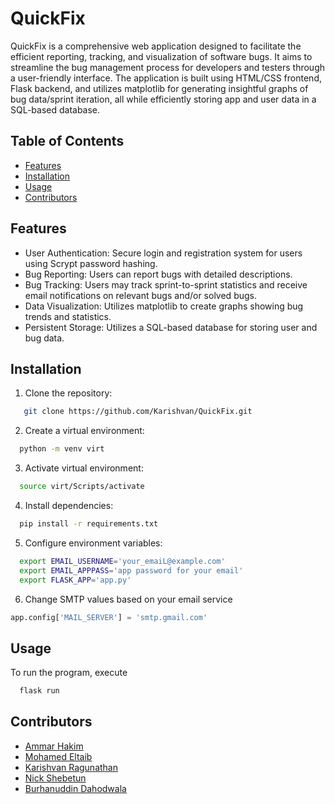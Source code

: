 # QuickFix

QuickFix is a comprehensive web application designed to facilitate the efficient reporting, tracking, and visualization of software bugs. It aims to streamline the bug management process for developers and testers through a user-friendly interface. 
The application is built using HTML/CSS frontend, Flask backend, and utilizes matplotlib for generating insightful graphs of bug data/sprint iteration, all while efficiently storing app and user data in a SQL-based database.

## Table of Contents
- [Features](#features)
- [Installation](#installation)
- [Usage](#usage)
- [Contributors](#contributors)

## Features

- User Authentication: Secure login and registration system for users using Scrypt password hashing.
- Bug Reporting: Users can report bugs with detailed descriptions.
- Bug Tracking: Users may track sprint-to-sprint statistics and receive email notifications on relevant bugs and/or solved bugs.
- Data Visualization: Utilizes matplotlib to create graphs showing bug trends and statistics.
- Persistent Storage: Utilizes a SQL-based database for storing user and bug data.


## Installation

1. Clone the repository: 
```bash
   git clone https://github.com/Karishvan/QuickFix.git
```
2. Create a virtual environment:
```bash
  python -m venv virt
```
3. Activate virtual environment:
```bash
  source virt/Scripts/activate
```
4. Install dependencies:
```bash
  pip install -r requirements.txt
```
5. Configure environment variables:
```bash
  export EMAIL_USERNAME='your_emaiL@example.com'
  export EMAIL_APPPASS='app password for your email'
  export FLASK_APP='app.py'
```
6. Change SMTP values based on your email service
```python
app.config['MAIL_SERVER'] = 'smtp.gmail.com'  
```


## Usage
To run the program, execute
```bash
  flask run
```


## Contributors

- [Ammar Hakim](https://github.com/ammxr)
- [Mohamed Eltaib](https://github.com/RyzenStudios)
- [Karishvan Ragunathan](https://github.com/Karishvan)
- [Nick Shebetun](https://github.com/Nicholas-Shebetun)
- [Burhanuddin Dahodwala](https://github.com/burhan-dahod)



